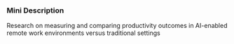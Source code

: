 ### Mini Description

Research on measuring and comparing productivity outcomes in AI-enabled remote work environments versus traditional settings
